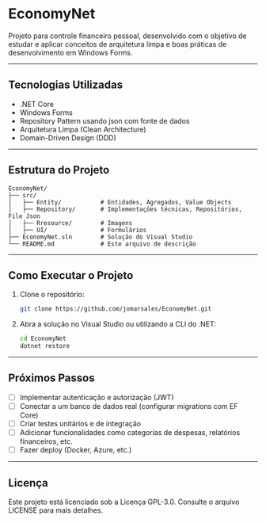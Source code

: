 EconomyNet
==========

Projeto para controle financeiro pessoal, desenvolvido com o objetivo de estudar e aplicar conceitos de arquitetura limpa e boas práticas de desenvolvimento em Windows Forms.

---

Tecnologias Utilizadas
-----------------------
- .NET Core
- Windows Forms
- Repository Pattern usando json com fonte de dados
- Arquitetura Limpa (Clean Architecture)
- Domain-Driven Design (DDD)

---

Estrutura do Projeto
--------------------
```
EconomyNet/
├── src/
│   ├── Entity/           # Entidades, Agregados, Value Objects
│   ├── Repository/       # Implementações técnicas, Repositórios, File Json
│   ├── Rresource/        # Imagens
│   ├── UI/               # Formulários
├── EconomyNet.sln        # Solução do Visual Studio
└── README.md             # Este arquivo de descrição
```

---

Como Executar o Projeto
-----------------------
1. Clone o repositório:
   ```bash
   git clone https://github.com/jomarsales/EconomyNet.git
   ```
2. Abra a solução no Visual Studio ou utilizando a CLI do .NET:
   ```bash
   cd EconomyNet
   dotnet restore
   ```
---

Próximos Passos
---------------
- [ ] Implementar autenticação e autorização (JWT)
- [ ] Conectar a um banco de dados real (configurar migrations com EF Core)
- [ ] Criar testes unitários e de integração
- [ ] Adicionar funcionalidades como categorias de despesas, relatórios financeiros, etc.
- [ ] Fazer deploy (Docker, Azure, etc.)

---

Licença
--------
Este projeto está licenciado sob a Licença GPL-3.0. Consulte o arquivo LICENSE para mais detalhes.
